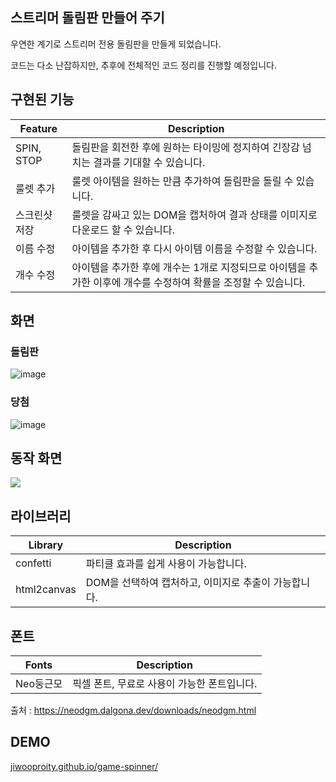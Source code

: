 ## 스트리머 돌림판 만들어 주기

우연한 계기로 스트리머 전용 돌림판을 만들게 되었습니다.

코드는 다소 난잡하지만, 추후에 전체적인 코드 정리를 진행할 예정입니다.

## 구현된 기능

|Feature|Description|
|---|---|
|SPIN, STOP|돌림판을 회전한 후에 원하는 타이밍에 정지하여 긴장감 넘치는 결과를 기대할 수 있습니다.|
|룰렛 추가|룰렛 아이템을 원하는 만큼 추가하여 돌림판을 돌릴 수 있습니다.|
|스크린샷 저장|룰렛을 감싸고 있는 DOM을 캡처하여 결과 상태를 이미지로 다운로드 할 수 있습니다.|
|이름 수정|아이템을 추가한 후 다시 아이템 이름을 수정할 수 있습니다.|
|개수 수정|아이템을 추가한 후에 개수는 1개로 지정되므로 아이템을 추가한 이후에 개수를 수정하여 확률을 조정할 수 있습니다.|

## 화면

### 돌림판

![image](https://github.com/user-attachments/assets/5b29e1bf-40d9-444a-8bd8-b7065c503312)

### 당첨

![image](https://github.com/user-attachments/assets/5ec5acb3-8544-4275-9224-770d963d979e)

## 동작 화면

<img src="./preview/Animation.gif" />

## 라이브러리

|Library|Description|
|---|---|
|confetti|파티클 효과를 쉽게 사용이 가능합니다.|
|html2canvas|DOM을 선택하여 캡처하고, 이미지로 추출이 가능합니다.|

## 폰트

|Fonts|Description|
|---|---|
|Neo둥근모|픽셀 폰트, 무료로 사용이 가능한 폰트입니다.|

출처 : https://neodgm.dalgona.dev/downloads/neodgm.html

## DEMO
[jiwooproity.github.io/game-spinner/](https://jiwooproity.github.io/game-spinner/)
